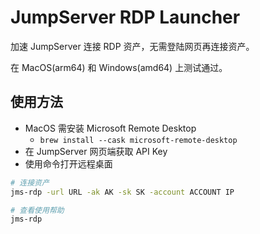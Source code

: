 # JumpServer RDP Launcher

加速 JumpServer 连接 RDP 资产，无需登陆网页再连接资产。

在 MacOS(arm64) 和 Windows(amd64) 上测试通过。

## 使用方法

- MacOS 需安装 Microsoft Remote Desktop
  - `brew install --cask microsoft-remote-desktop`
- 在 JumpServer 网页端获取 API Key
- 使用命令打开远程桌面

```bash
# 连接资产
jms-rdp -url URL -ak AK -sk SK -account ACCOUNT IP

# 查看使用帮助
jms-rdp
```
